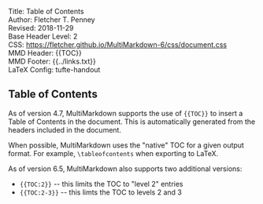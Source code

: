 Title:	Table of Contents  
Author:	Fletcher T. Penney  
Revised:	2018-11-29  
Base Header Level:	2  
CSS:	https://fletcher.github.io/MultiMarkdown-6/css/document.css  
MMD Header:	{{TOC}}  
MMD Footer:	{{../links.txt}}  
LaTeX Config:	tufte-handout  


## Table of Contents ##

As of version 4.7, MultiMarkdown supports the use of `{{TOC}}` to insert a Table of Contents in the document.  This is automatically generated from the headers included in the document.

When possible, MultiMarkdown uses the "native" TOC for a given output format.  For example, `\tableofcontents` when exporting to LaTeX.

As of version 6.5, MultiMarkdown also supports two additional versions:

*	`{{TOC:2}}` -- this limits the TOC to "level 2" entries
*	`{{TOC:2-3}}` -- this limts the TOC to levels 2 and 3
